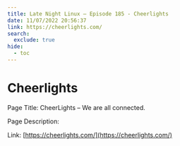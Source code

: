 ```yaml
---
title: Late Night Linux – Episode 185 - Cheerlights
date: 11/07/2022 20:56:37
link: https://cheerlights.com/
search:
  exclude: true
hide:
  - toc
---
```


# Cheerlights

Page Title: CheerLights – We are all connected.

Page Description:  

Link: [https://cheerlights.com/](https://cheerlights.com/)